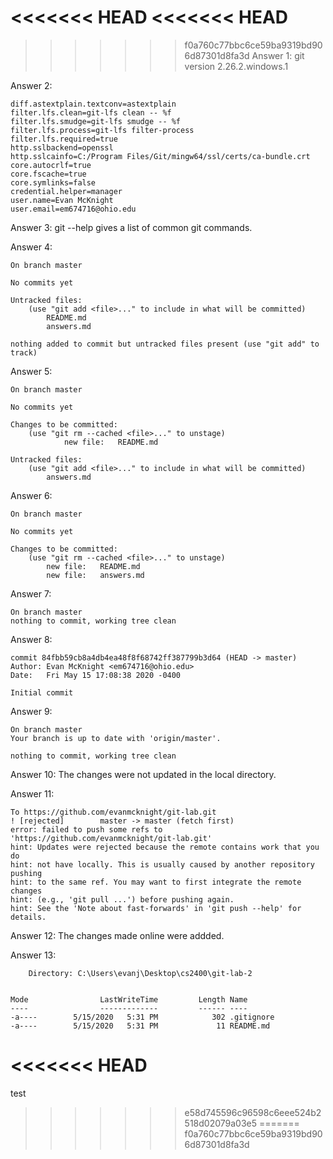 <<<<<<< HEAD
<<<<<<< HEAD
=======
>>>>>>> f0a760c77bbc6ce59ba9319bd906d87301d8fa3d
Answer 1: git version 2.26.2.windows.1

Answer 2: 
    
    diff.astextplain.textconv=astextplain    
    filter.lfs.clean=git-lfs clean -- %f     
    filter.lfs.smudge=git-lfs smudge -- %f
    filter.lfs.process=git-lfs filter-process
    filter.lfs.required=true
    http.sslbackend=openssl
    http.sslcainfo=C:/Program Files/Git/mingw64/ssl/certs/ca-bundle.crt
    core.autocrlf=true
    core.fscache=true
    core.symlinks=false
    credential.helper=manager
    user.name=Evan McKnight
    user.email=em674716@ohio.edu

Answer 3: git --help gives a list of common git commands.

Answer 4:

    On branch master

    No commits yet

    Untracked files:
        (use "git add <file>..." to include in what will be committed)
            README.md
            answers.md

    nothing added to commit but untracked files present (use "git add" to track) 

Answer 5: 
    
    On branch master

    No commits yet

    Changes to be committed:
        (use "git rm --cached <file>..." to unstage)
                new file:   README.md

    Untracked files:
        (use "git add <file>..." to include in what will be committed)
            answers.md

Answer 6:

    On branch master

    No commits yet

    Changes to be committed:
        (use "git rm --cached <file>..." to unstage)
            new file:   README.md
            new file:   answers.md

Answer 7:

    On branch master
    nothing to commit, working tree clean

Answer 8:

    commit 84fbb59cb8a4db4ea48f8f68742ff387799b3d64 (HEAD -> master)
    Author: Evan McKnight <em674716@ohio.edu>
    Date:   Fri May 15 17:08:38 2020 -0400

    Initial commit

Answer 9:

    On branch master
    Your branch is up to date with 'origin/master'.

    nothing to commit, working tree clean

Answer 10: The changes were not updated in the local directory.

Answer 11: 

    To https://github.com/evanmcknight/git-lab.git
    ! [rejected]        master -> master (fetch first)
    error: failed to push some refs to 'https://github.com/evanmcknight/git-lab.git'
    hint: Updates were rejected because the remote contains work that you do
    hint: not have locally. This is usually caused by another repository pushing
    hint: to the same ref. You may want to first integrate the remote changes
    hint: (e.g., 'git pull ...') before pushing again.
    hint: See the 'Note about fast-forwards' in 'git push --help' for details.

Answer 12: The changes made online were addded.

Answer 13: 
    
        Directory: C:\Users\evanj\Desktop\cs2400\git-lab-2


    Mode                LastWriteTime         Length Name
    ----                -------------         ------ ----
    -a----        5/15/2020   5:31 PM            302 .gitignore
    -a----        5/15/2020   5:31 PM             11 README.md
<<<<<<< HEAD
=======
test
>>>>>>> e58d745596c96598c6eee524b2518d02079a03e5
=======
>>>>>>> f0a760c77bbc6ce59ba9319bd906d87301d8fa3d
